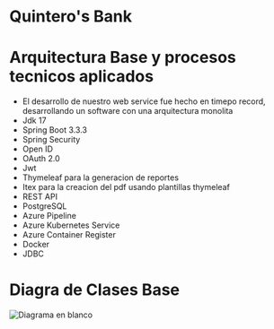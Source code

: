# Quintero's Bank





# Arquitectura Base y procesos tecnicos aplicados 

* El desarrollo de nuestro web service fue hecho en timepo record, desarrollando un software con una arquitectura monolita
* Jdk 17
* Spring Boot 3.3.3
* Spring Security
* Open ID
* OAuth 2.0
* Jwt
* Thymeleaf para la generacion de reportes
* Itex para la creacion del pdf usando plantillas thymeleaf
* REST API
* PostgreSQL
* Azure Pipeline
* Azure Kubernetes Service
* Azure Container Register
* Docker
* JDBC


# Diagra de Clases Base
![Diagrama en blanco](https://github.com/user-attachments/assets/bfecf930-45b1-4291-89b9-a39199b16a0b)
